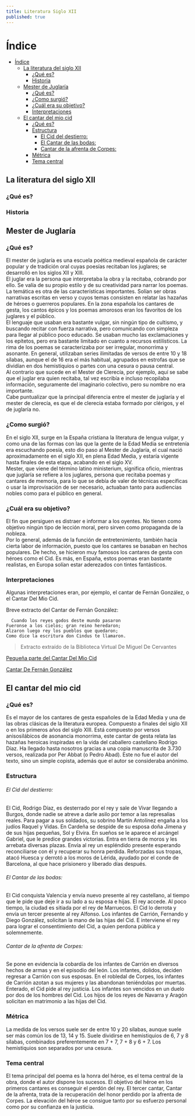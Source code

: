 ```yaml
---
title: Literatura Siglo XII
published: true
---
```


# Índice

- [Índice](#%C3%8Dndice)
  - [La literatura del siglo XII](#la-literatura-del-siglo-xii)
    - [¿Qué es?](#%C2%BFqu%C3%A9-es)
    - [Historia](#historia)
  - [Mester de Juglaría](#mester-de-juglar%C3%ADa)
    - [¿Qué es?](#%C2%BFqu%C3%A9-es-1)
    - [¿Como surgió?](#%C2%BFcomo-surgi%C3%B3)
    - [¿Cuál era su objetivo?](#%C2%BFcu%C3%A1l-era-su-objetivo)
    - [Interpretaciones](#interpretaciones)
  - [El cantar del mio cid](#el-cantar-del-mio-cid)
    - [¿Qué es?](#%C2%BFqu%C3%A9-es-2)
    - [Estructura](#estructura)
        - [El Cid del destierro:](#el-cid-del-destierro)
        - [El Cantar de las bodas:](#el-cantar-de-las-bodas)
        - [Cantar de la afrenta de Corpes:](#cantar-de-la-afrenta-de-corpes)
    - [Métrica](#m%C3%A9trica)
    - [Tema central](#tema-central)


## La literatura del siglo XII

### ¿Qué es?

### Historia

## Mester de Juglaría

### ¿Qué es?
El mester de juglaría es una escuela poética medieval española de carácter popular y de tradición oral cuyas poesías recitaban los juglares; se desarrolló en los siglos XII y XIII.  
El juglar era la persona que interpretaba la obra y la recitaba, cobrando por ello. Se valía de su propio estilo y de su creatividad para narrar los poemas. La temática es otra de las características importantes. Solían ser obras narrativas escritas en verso y cuyos temas consisten en relatar las hazañas de héroes o guerreros populares. En la zona española los cantares de gesta, los cantos épicos y los poemas amorosos eran los favoritos de los juglares y el público.  
El lenguaje que usaban era bastante vulgar, sin ningún tipo de cultismo, y buscando recitar con fuerza narrativa, pero comunicando con simpleza para llegar al público poco educado. Se usaban mucho las exclamaciones y los epítetos, pero era bastante limitado en cuanto a recursos estilísticos. La rima de los poemas se caracterizaba por ser irregular, monorrima y asonante. En general, utilizaban series ilimitadas de versos de entre 10 y 18 sílabas, aunque el de 16 era el más habitual, agrupados en estrofas que se dividían en dos hemistiquios o partes con una cesura o pausa central.  
Al contrario que sucede en el Mester de Clerecía, por ejemplo, aquí se sabe que el juglar era quien recitaba, tal vez escribía e incluso recopilaba información, seguramente del imaginario colectivo, pero su nombre no era importante.  
Cabe puntualizar que la principal diferencia entre el mester de juglaría y el mester de clerecía, es que el de clerecía estaba formado por clérigos, y el de juglaría no.  

### ¿Como surgió?
En el siglo XII, surge en la España cristiana la literatura de lengua vulgar, y como una de las formas con las que la gente de la Edad Media se entretenía era escuchando poesía, esto dio paso al Mester de Juglaría, el cual nació aproximadamente en el siglo XII, en plena Edad Media, y estaría vigente hasta finales de esta etapa, acabando en el siglo XV.  
Mester, que viene del término latino ministerium, significa oficio, mientras que juglaría se refiere a los juglares, persona que recitaba poemas y cantares de memoria, para lo que se debía de valer de técnicas específicas o usar la improvisación de ser necesario, actuaban tanto para audiencias nobles como para el público en general.  

### ¿Cuál era su objetivo?
El fin que persiguen es distraer e informar a los oyentes. No tienen como objetivo ningún tipo de lección moral, pero sirven como propaganda de la nobleza.  
Por lo general, además de la función de entretenimiento, también hacía cierta labor de información, puesto que los cantares se basaban en hechos populares. De hecho, se hicieron muy famosos los cantares de gesta con héroes como el Cid. Es más, en España, estos poemas eran bastante realistas, en Europa solían estar aderezados con tintes fantásticos.  

### Interpretaciones
Algunas interpretaciones eran, por ejemplo, el cantar de Fernán González, o el Cantar Del Mio Cid.  
  

Breve extracto del Cantar de Fernán González:
```
  Cuando los reyes godos deste mundo pasaron
Fueronse a los cielos; gran reino heredaron;
Alzaron luego rey los pueblos que quedaron;
Como dice la escritura don Cindus te llamaron.
```
> Extracto extraído de la Biblioteca Virtual De Miguel De Cervantes

[Pequeña parte del Cantar Del Mio Cid](https://www.juntadeandalucia.es/averroes/centros-tic/29000694/helvia/aula/archivos/repositorio/0/99/html/literatura/ejercicios/comprension_cid.htm)  


[Cantar De Fernán González](https://www.cervantesvirtual.com/obra-visor/poema-de-fernan-gonzalez--1/html/ff07f282-82b1-11df-acc7-002185ce6064.html)

## El cantar del mio cid

### ¿Qué es?
Es el mayor de los cantares de gesta españoles de la Edad Media y una de las obras clásicas de la literatura europea. Compuesto a finales del siglo XII o en los primeros años del siglo XIII. Está compuesto por versos anisosilábicos de asonancia monorrima, este cantar de gesta relata las hazañas heroicas inspiradas en la vida del caballero castellano Rodrigo Díaz. Ha llegado hasta nosotros gracias a una copia manuscrita de 3.730 versos, realizada por Per Abbat (o Pedro Abad). Este no fue el autor del texto, sino un simple copista, además que el autor se consideraba anónimo.  
  

### Estructura
###### El Cid del destierro:
El Cid, Rodrigo Díaz, es desterrado por el rey y sale de Vivar llegando a Burgos, donde nadie se atreve a darle asilo por temor a las represalias reales. Para pagar a sus soldados, su sobrino Martín Antolínez engaña a los judíos Raquel y Vidas. En Cardeña se despide de su esposa doña Jimena y de sus hijas pequeñas, Sol y Elvira. En sueños se le aparece el arcángel Gabriel, que le predice grandes victorias. Entra en tierra de moros y les arrebata diversas plazas. Envía al rey un espléndido presente esperando reconciliarse con él y recuperar su honra perdida. Reforzadas sus tropas, atacó Huesca y derrotó a los moros de Lérida, ayudado por el conde de Barcelona, al que hace prisionero y liberado días después.  

###### El Cantar de las bodas:
El Cid conquista Valencia y envía nuevo presente al rey castellano, al tiempo que le pide que deje ir a su lado a su esposa e hijas. El rey accede. Al poco tiempo, la ciudad es sitiada por el rey de Marruecos. El Cid lo derrota y envía un tercer presente al rey Alfonso. Los infantes de Carrión, Fernando y Diego González, solicitan la mano de las hijas del Cid. E interviene el rey para lograr el consentimiento del Cid, a quien perdona pública y solemnemente.  

###### Cantar de la afrenta de Corpes:
Se pone en evidencia la cobardía de los infantes de Carrión en diversos hechos de armas y en el episodio del león. Los infantes, dolidos, deciden regresar a Carrión con sus esposas. En el robledal de Corpes, los infantes de Carrión azotan a sus mujeres y las abandonan teniéndolas por muertas. Enterado, el Cid pide al rey justicia. Los infantes son vencidos en un duelo por dos de los hombres del Cid. Los hijos de los reyes de Navarra y Aragón solicitan en matrimonio a las hijas del Cid.  
  
### Métrica
La medida de los versos suele ser de entre 10 y 20 sílabas, aunque suele ser más común los de 13, 14 y 15. Suele dividirse en hemistiquios de 6, 7 y 8 sílabas, combinados preferentemente en 7 + 7, 7 + 8 y 6 + 7. Los hemistiquios son separados por una cesura.  


### Tema central
El tema principal del poema es la honra del héroe, es el tema central de la obra, donde el autor dispone los sucesos. El objetivo del héroe en los primeros cantares es conseguir el perdón del rey. El tercer cantar, Cantar de la afrenta, trata de la recuperación del honor perdido por la afrenta de Corpes. La elevación del héroe se consigue tanto por su esfuerzo personal como por su confianza en la justicia.  
